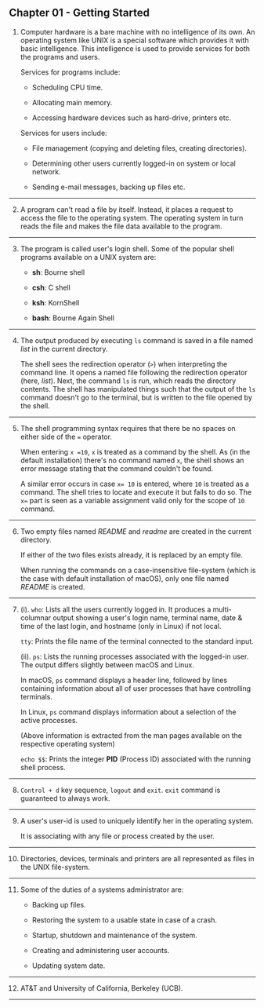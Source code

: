 ##  Chapter 01 - Getting Started

01. Computer hardware is a bare machine with no intelligence of its own. An operating system like UNIX is a special software which provides it with basic intelligence. This intelligence is used to provide services for both the programs and users.

    Services for programs include:

    -   Scheduling CPU time.

    -   Allocating main memory.

    -   Accessing hardware devices such as hard-drive, printers etc.

    Services for users include:

    -   File management (copying and deleting files, creating directories).

    -   Determining other users currently logged-in on system or local network.

    -   Sending e-mail messages, backing up files etc.

---

02. A program can't read a file by itself. Instead, it places a request to access the file to the operating system. The operating system in turn reads the file and makes the file data available to the program.

---

03. The program is called user's login shell. Some of the popular shell programs available on a UNIX system are:

    -   **sh**: Bourne shell

    -   **csh**: C shell

    -   **ksh**: KornShell

    -   **bash**: Bourne Again Shell

---

04. The output produced by executing `ls` command is saved in a file named _list_ in the current directory.

    The shell sees the redirection operator (`>`) when interpreting the command line. It opens a named file following the redirection operator (here, _list_). Next, the command `ls` is run, which reads the directory contents. The shell has manipulated things such that the output of the `ls` command doesn't go to the terminal, but is written to the file opened by the shell.

---

05. The shell programming syntax requires that there be no spaces on either side of the `=` operator.

    When entering `x =10`, `x` is treated as a command by the shell. As (in the default installation) there's no command named `x`, the shell shows an error message stating that the command couldn't be found.

    A similar error occurs in case `x= 10` is entered, where `10` is treated as a command. The shell tries to locate and execute it but fails to do so. The `x=` part is seen as a variable assignment valid only for the scope of `10` command.

---

06. Two empty files named _README_ and _readme_ are created in the current directory.

    If either of the two files exists already, it is replaced by an empty file.

    When running the commands on a case-insensitive file-system (which is the case with default installation of macOS), only one file named _README_ is created.

---

07. (i). `who`: Lists all the users currently logged in. It produces a multi-columnar output showing a user's login name, terminal name, date & time of the last login, and hostname (only in Linux) if not local.

    `tty`: Prints the file name of the terminal connected to the standard input.

    (ii). `ps`: Lists the running processes associated with the logged-in user. The output differs slightly between macOS and Linux.

    In macOS, `ps` command displays a header line, followed by lines containing information about all of user processes that have controlling terminals.

    In Linux, `ps` command displays information about a selection of the active processes.

    (Above information is extracted from the man pages available on the respective operating system)

    `echo $$`: Prints the integer **PID** (Process ID) associated with the running shell process.

---

08. `Control + d` key sequence, `logout` and `exit`. `exit` command is guaranteed to always work.

---

09. A user's user-id is used to uniquely identify her in the operating system.

    It is associating with any file or process created by the user.

---

10. Directories, devices, terminals and printers are all represented as files in the UNIX file-system.

---

11. Some of the duties of a systems administrator are:

    -   Backing up files.

    -   Restoring the system to a usable state in case of a crash.

    -   Startup, shutdown and maintenance of the system.

    -   Creating and administering user accounts.

    -   Updating system date.

---

12. AT&T and University of California, Berkeley (UCB).

---
